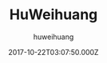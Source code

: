 ---
title: HuWeihuang
github: https://github.com/huweihuang/hexo-theme-huweihuang
demo: https://www.huweihuang.com/
author: huweihuang
ssg:
  - Hexo
cms:
  - Markdown
date: 2017-10-22T03:07:50.000Z
description: ' Ported theme of Hux Blog by YuHsuan, Modified by Hu Weihuang'
draft: true
publish_date: '2017-10-22T03:07:50Z'
update_date: '2021-03-18T11:55:45Z'
github_star: 281
github_fork: 109
---